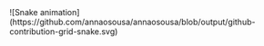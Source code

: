 <div>
![Snake animation](https://github.com/annaosousa/annaosousa/blob/output/github-contribution-grid-snake.svg) 
</div>
